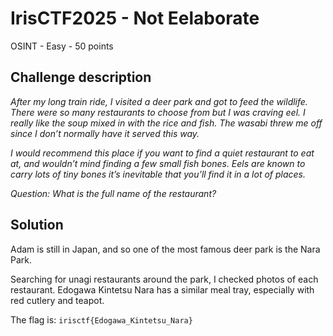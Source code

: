 # IrisCTF2025 - Not Eelaborate

OSINT - Easy - 50 points

## Challenge description

*After my long train ride, I visited a deer park and got to feed the wildlife. There were so many restaurants to choose from but I was craving eel. I really like the soup mixed in with the rice and fish. The wasabi threw me off since I don’t normally have it served this way.*

*I would recommend this place if you want to find a quiet restaurant to eat at, and wouldn’t mind finding a few small fish bones. Eels are known to carry lots of tiny bones it’s inevitable that you’ll find it in a lot of places.*

*Question: What is the full name of the restaurant?*

## Solution

Adam is still in Japan, and so one of the most famous deer park is the Nara Park.

Searching for unagi restaurants around the park, I checked photos of each restaurant. Edogawa Kintetsu Nara has a similar meal tray, especially with red cutlery and teapot.

The flag is: `irisctf{Edogawa_Kintetsu_Nara}`

